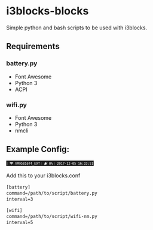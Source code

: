 # i3blocks-blocks

Simple python and bash scripts to be used with i3blocks.

## Requirements

### battery.py 
- Font Awesome 
- Python 3
- ACPI

### wifi.py
- Font Awesome
- Python 3
- nmcli

## Example Config:

![i3blocks example](./i3blocks-example.png)

Add this to your i3blocks.conf
```
[battery]
command=/path/to/script/battery.py
interval=3
```

```
[wifi]
command=/path/to/script/wifi-nm.py
interval=5
```

